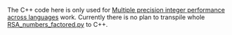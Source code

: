 The C++ code here is only used for [Multiple precision integer performance across languages](../README.md#multiple-precision-integer-performance-across-languages) work. Currently there is no plan to transpile whole [RSA_numbers_factored.py](../blob/main/python/RSA_numbers_factored.py) to C++.
